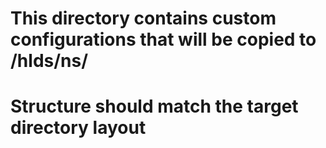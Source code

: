 # This directory contains custom configurations that will be copied to /hlds/ns/
# Structure should match the target directory layout
